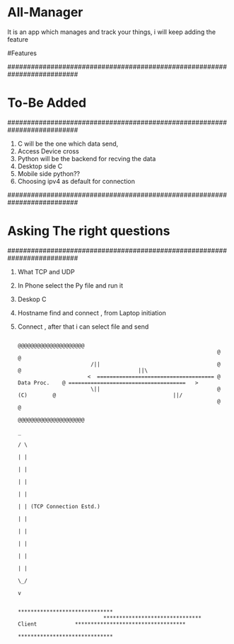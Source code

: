 # All-Manager
It is an app which manages and track your things, i will keep adding the feature

#Features

##########################################################################
#                             To-Be Added
##########################################################################

1. C will be the one which data send, 
2. Access Device cross 
3. Python will be the backend for recving the data 
5. Desktop side C 
6. Mobile side python??
7. Choosing ipv4 as default for connection


##########################################################################
#                      Asking The right questions
##########################################################################
1. What TCP and UDP
2. In Phone select the Py file and run it
3. Deskop C
4. Hostname find and connect , from Laptop initiation
4. Connect , after that i can select file and send

                                                                  

                                                                      @@@@@@@@@@@@@@@@@@@@@
                                                                      @                   @
                              /||                                     @                   @                                     ||\
                             <  ===================================== @     Data Proc.    @ =====================================   > 
                              \||                                     @        (C)        @                                     ||/
                                                                      @                   @
                                                                      @@@@@@@@@@@@@@@@@@@@@
                                                                                _
                                                                               / \
                                                                               | |
                                                                               | |
                                                                               | |
                                                                               | |
                                                                               | | (TCP Connection Estd.)
                                                                               | |
                                                                               | |
                                                                               | |
                                                                               | |
                                                                               | |
                                                                               \_/
                                                                                v

                                                                 ******************************
                                  *******************************            Client            ***********************************
                                                                 ******************************





                        
